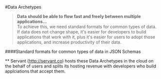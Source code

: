 #Data Archetypes
  
>**Data should be able to flow fast and freely between multiple applications...**  
>To achieve this, we need standard formats for common types of data.  If data does not change shape, it's easier for developers to build applications that work with it, plus it's easier for users to adopt those applications, and increase productivity of their data.


####Standard formats for common types of data in JSON Schemas

** Servant (http://servant.co) hosts these Data Archetypes in the cloud on the behalf of users and splits its hosting revenue with developers who build applciations that accept them.